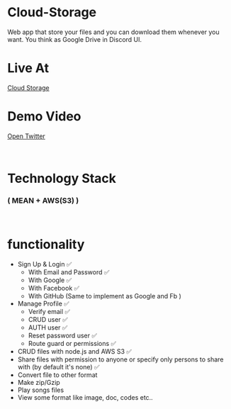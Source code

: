 # Cloud-Storage

Web app that store your files and you can download them whenever you want. You think as Google Drive in Discord UI.
<br/>

# Live At

<a href="https://cloud-storage-client-b121d.web.app">Cloud Storage</a>

# Demo Video

<a href="https://t.co/z1KjIpsYnO">Open Twitter</a>

<br/>

# Technology Stack

### ( MEAN + AWS(S3) )

<br/>

# functionality

<ul>
    <li>
        Sign Up & Login ✅
        <ul>
            <li>With Email and Password ✅</li>
            <li>With Google ✅</li>
            <li>With Facebook ✅</li>
            <li>With GitHub (Same to implement as Google and Fb )</li>
        </ul>
    </li>
    <li>
        Manage Profile ✅
        <ul>
            <li>Verify email ✅</li>
            <li>CRUD user ✅</li>
            <li>AUTH user ✅</li>
            <li>Reset password user ✅</li>
            <li>Route guard or permissions ✅</li>
        </ul>
    </li>
    <li>
        CRUD files with node.js and AWS S3 ✅
    </li>
    <li>
        Share files with permission to anyone or specify only persons to share with (by default it's none) ✅
    </li>
    <li>
        Convert file to other format
    </li>
    <li>
        Make zip/Gzip
    </li>
    <li>
        Play songs files
    </li>
    <li>
        View some format like image, doc, codes etc..
    </li>
</ul>
